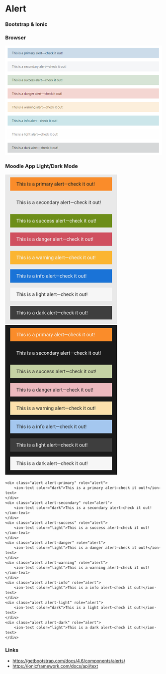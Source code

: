 # Alert

### Bootstrap & Ionic

### Browser
![alert-browser](screenshots/alert-browser.png)

### Moodle App Light/Dark Mode
![alert-app](screenshots/alert-app.png)
![alert-app-dark](screenshots/alert-app-dark.png)

```
<div class="alert alert-primary" role="alert">
    <ion-text color="dark">This is a primary alert—check it out!</ion-text>
</div>
<div class="alert alert-secondary" role="alert">
    <ion-text color="dark">This is a secondary alert—check it out!</ion-text>
</div>
<div class="alert alert-success" role="alert">
    <ion-text color="light">This is a success alert—check it out!</ion-text>
</div>
<div class="alert alert-danger" role="alert">
    <ion-text color="light">This is a danger alert—check it out!</ion-text>
</div>
<div class="alert alert-warning" role="alert">
    <ion-text color="light">This is a warning alert—check it out!</ion-text>
</div>
<div class="alert alert-info" role="alert">
    <ion-text color="light">This is a info alert—check it out!</ion-text>
</div>
<div class="alert alert-light" role="alert">
    <ion-text color="dark">This is a light alert—check it out!</ion-text>
</div>
<div class="alert alert-dark" role="alert">
    <ion-text color="light">This is a dark alert—check it out!</ion-text>
</div>
```

### Links
- https://getbootstrap.com/docs/4.6/components/alerts/
- https://ionicframework.com/docs/api/text
